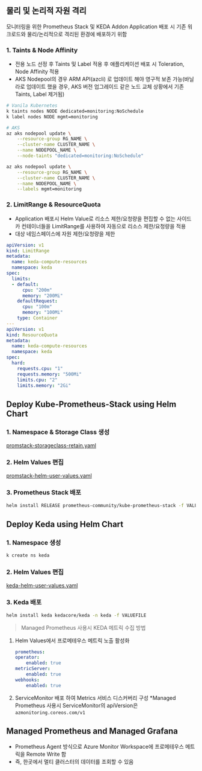 ## 물리 및 논리적 자원 격리
모니터링을 위한 Prometheus Stack 및 KEDA Addon Application 배포 시 기존 워크로드와 물리/논리적으로 격리된 환경에 배포하기 위함

### 1. Taints & Node Affinity
- 전용 노드 선정 후 Taints 및 Label 적용 후 애플리케이션 배포 시 Toleration, Node Affinity 적용
- AKS Nodepool의 경우 ARM API(azcli) 로 업데이트 해야 영구적 보존 가능(바닐라로 업데이트 했을 경우, AKS 버전 업그레이드 같은 노드 교체 상황에서 기존 Taints, Label 제거됨)
```bash
# Vanila Kubernetes
k taints nodes NODE dedicated=monitoring:NoSchedule
k label nodes NODE mgmt=monitoring

# AKS
az aks nodepool update \
    --resource-group RG_NAME \
    --cluster-name CLUSTER_NAME \
    --name NODEPOOL_NAME \
    --node-taints "dedicated=monitoring:NoSchedule"

az aks nodepool update \
    --resource-group RG_NAME \
    --cluster-name CLUSTER_NAME \
    --name NODEPOOL_NAME \
    --labels mgmt=monitoring
```
### 2. LimitRange & ResourceQuota
- Application 배포시 Helm Value로 리소스 제한/요청량을 편집할 수 없는 사이드카 컨테이너들을 LimitRange를 사용하여 자동으로 리소스 제한/요청량을 적용
- 대상 네임스페이스에 자원 제한/요청량을 제한
```yaml
apiVersion: v1
kind: LimitRange
metadata:
  name: keda-compute-resources
  namespace: keda
spec:
  limits:
  - default:
      cpu: "200m"
      memory: "200Mi"
    defaultRequest:
      cpu: "100m"
      memory: "100Mi"
    type: Container
---
apiVersion: v1
kind: ResourceQuota
metadata:
  name: keda-compute-resources
  namespace: keda
spec:
  hard:
    requests.cpu: "1"
    requests.memory: "500Mi"
    limits.cpu: "2"
    limits.memory: "2Gi"
```

## Deploy Kube-Prometheus-Stack using Helm Chart
### 1. Namespace & Storage Class 생성
[promstack-storageclass-retain.yaml](./promstack/promstack-storageclass-retain.yaml)
### 2. Helm Values 편집
[promstack-helm-user-values.yaml](./promstack/promstack-helm-user-values.yaml)
### 3. Prometheus Stack 배포
```bash
helm install RELEASE prometheus-community/kube-prometheus-stack -f VALUEFILE -n NAMESPACE --version VERSION
```

## Deploy Keda using Helm Chart
### 1. Namespace 생성
```bash
k create ns keda
```
### 2. Helm Values 편집
[keda-helm-user-values.yaml](./keda/keda-helm-user-values.yaml)
### 3. Keda 배포
```bash
helm install keda kedacore/keda -n keda -f VALUEFILE
```

>Managed Prometheus 사용시 KEDA 메트릭 수집 방법
1. Helm Values에서 프로메테우스 메트릭 노출 활성화
    ```yaml
    prometheus:
    operator:
        enabled: true
    metricServer:
        enabled: true
    webhooks:
        enabled: true
    ```
2.  ServiceMonitor 배포 하여 Metrics 서비스 디스커버리 구성
*Managed Prometheus 사용시 ServiceMonitor의 apiVersion은 `azmonitoring.coreos.com/v1`

## Managed Prometheus and Managed Grafana
- Prometheus Agent 방식으로 Azure Monitor Workspace에 프로메테우스 메트릭을 Remote Write 함
- 즉, 한곳에서 멀티 클러스터의 데이터를 조회할 수 있음